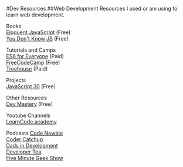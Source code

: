 #Dev Resources
##Web Development
Resources I used or am using to learn web development.

Books  
[Eloquent JavaScript](http://eloquentjavascript.net/) (Free)  
[You Don't Know JS](https://github.com/getify/You-Dont-Know-JS) (Free)  

Tutorials and Camps  
[ES6 for Everyone](https://es6.io/) (Paid)  
[FreeCodeCamp](https://freecodecamp.com) (Free)  
[Treehouse](https://teamtreehouse.com/) (Paid)  

Projects  
[JavaScript 30](https://javascript30.com/) (Free)  

Other Resources  
[Dev Mastery](https://devmastery.com/) (Free)  

Youtube Channels  
[LearnCode.academy](https://www.youtube.com/user/learncodeacademy)  

Podcasts
[Code Newbie](http://www.codenewbie.org/)  
[Coder Catchup](http://codercatchup.com/)  
[Dads in Development](http://www.dadsindev.com/)  
[Developer Tea](https://spec.fm/podcasts/developer-tea)  
[Five Minute Geek Show](http://www.fiveminutegeekshow.com/)  
